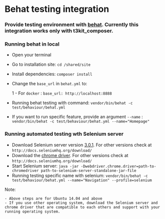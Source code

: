 # Behat testing integration
### Provide testing environment with [behat](http://behat.org/en/latest/guides.html). Currently this integration works only with t3kit_composer. 

### Running behat in local

- Open your terminal
- Go to installation site: `cd /shared/site`
- Install dependencies: `composer install`
- Change the `base_url` in `behat.yml` to:

	1 - For `docker` : `base_url: http://localhost:8888`

- Running behat testing with command: `vendor/bin/behat -c test/behaviour/behat.yml`
- If you want to run specific feature, provide an argument `--name` : `vendor/bin/behat -c test/behaviour/behat.yml --name="Homepage"`

### Running automated testing wth Selenium server

- Download Selenium server version [3.0.1](https://goo.gl/sLTIW7). For other versions check at `http://docs.seleniumhq.org/download/`
- Download the [chrome driver](http://chromedriver.storage.googleapis.com/index.html?path=2.27). For other versions check at `http://docs.seleniumhq.org/download/`
- Start Selenium server: `java -jar -Dwebdriver.chrome.driver=path-to-chromedriver path-to-selenium-server-standalone-jar-file`
- Running testing specific name with selenium: `vendor/bin/behat -c test/behaviour/behat.yml --name="Navigation" --profile=selenium`

Note:

	- Above steps are for Ubuntu 14.04 and above
	- If you use other operating system, download the Selenium server and chrome driver that are compatible to each others and support with your running operating system.
